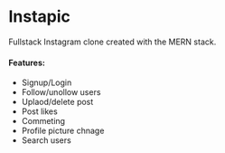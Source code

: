 # Instapic

Fullstack Instagram clone created with the MERN stack. 

#### Features:
* Signup/Login
* Follow/unollow users
* Uplaod/delete post
* Post likes 
* Commeting 
* Profile picture chnage
* Search users
